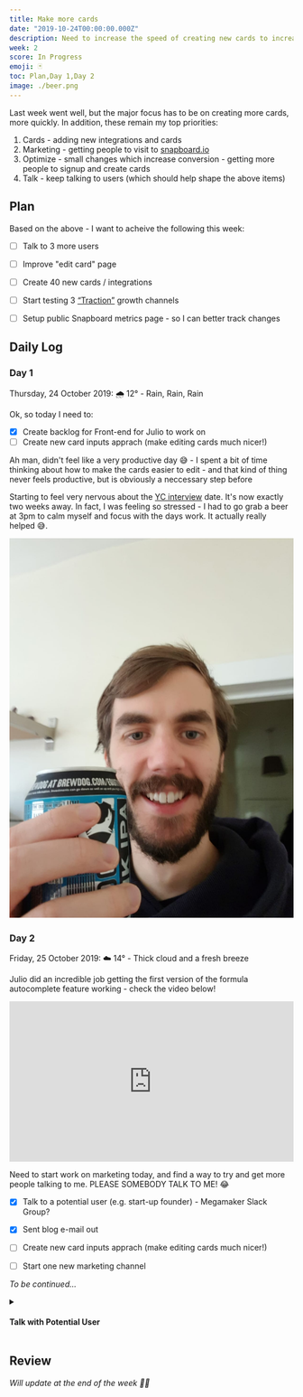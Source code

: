 ```yaml
---
title: Make more cards
date: "2019-10-24T00:00:00.000Z"
description: Need to increase the speed of creating new cards to increase engagement.
week: 2
score: In Progress
emoji: 🃏
toc: Plan,Day 1,Day 2
image: ./beer.png
---
```


Last week went well, but the major focus has to be on creating more cards, more quickly. In addition, these remain my top priorities:

 1. Cards - adding new integrations and cards
 2. Marketing - getting people to visit to [snapboard.io](https://snapboard.io)
 3. Optimize - small changes which increase conversion - getting more people to signup and create cards
 4. Talk - keep talking to users (which should help shape the above items)


## Plan

Based on the above - I want to acheive the following this week:

  - [ ] Talk to 3 more users
  - [ ] Improve "edit card" page
  - [ ] Create 40 new cards / integrations
  - [ ] Start testing 3 [“Traction”](https://www.amazon.co.uk/Traction-Startup-Achieve-Explosive-Customer/dp/0241242533) growth channels
  - [ ] Setup public Snapboard metrics page - so I can better track changes


## Daily Log

### Day 1

Thursday, 24 October 2019: 🌧 12° - Rain, Rain, Rain

Ok, so today I need to:

 - [x] Create backlog for Front-end for Julio to work on
 - [ ] Create new card inputs apprach (make editing cards much nicer!)

Ah man, didn't feel like a very productive day 😅 - I spent a bit of time thinking about how to make the cards easier to edit - and that kind of thing never feels productive, but is obviously a neccessary step before 

Starting to feel very nervous about the [YC interview](/week-001) date. It's now exactly two weeks away. In fact, I was feeling so stressed - I had to go grab a beer at 3pm to calm myself and focus with the days work. It actually really helped 😅.

![Calm nerves with a nice cold beer](./beer.jpg "Calm nerves with a nice cold beer")


### Day 2

Friday, 25 October 2019: ☁️ 14° - Thick cloud and a fresh breeze
 
Julio did an incredible job getting the first version of the formula autocomplete feature working - check the video below!

<div style="position: relative; padding-bottom: 56.42633228840126%; height: 0;"><iframe src="https://www.loom.com/embed/8ccbaec3489d4c77920a7a89b99f5af7" frameborder="0" webkitallowfullscreen mozallowfullscreen allowfullscreen style="position: absolute; top: 0; left: 0; width: 100%; height: 100%;"></iframe></div>

Need to start work on marketing today, and find a way to try and get more people talking to me. PLEASE SOMEBODY TALK TO ME! 😂

  - [x] Talk to a potential user (e.g. start-up founder) - Megamaker Slack Group?
  - [x] Sent blog e-mail out
  - [ ] Create new card inputs apprach (make editing cards much nicer!) 
  - [ ] Start one new marketing channel


*To be continued...*

<details>
	<summary><h4>Talk with Potential User</h4></summary>

	Founder - SaaS - Developer Tools / Productivity

	Has built his own internal dashboard to see the metrics that really matter to him. Doesn't use other tools, because existing dashboards don't show him what he needs - or would take too long to configure! His current (internally built dashboard), pulls everything from his DB. He's not sure if he would give access to the DB or not. There's basically only 3 options getting DB data - push (like Mixpanel `track`), pull from an exposed API that gets data from the DB or direct DB access. Seems like the best option might be some kind of push - and then we can create a library for each language.

	Metrics that matter are Signups, Installs, Active Customers. He also tracks engagement on a per user level - so he sees if users have done key activity like - how far are they through their trial, how many participants, how many reports they've generated.

	Recommended that I start a Typeform to ask people what integrations they want, sounds like a good idea. Unsure whether to send it to the entire list on Snapboard though, because I don't want to send too many e-mails and I want to update them once we have more apps in play - oh wait - that's catch 22 😂. I probably need to e-mail them next week anyway, to allow people time to engage before the interview so I'll attach it to that.

	They use the following apps:

	* Beamer
	* Helpscout
	* Sentry
	* Stripe
	* Mixpanel - no longer uses as much
	* Mailerlite
	* Postmark
	* AWS / EC2 and RDS
	* Datadog
	* Logrocket
</details>


## Review

*Will update at the end of the week 👍🏽*



